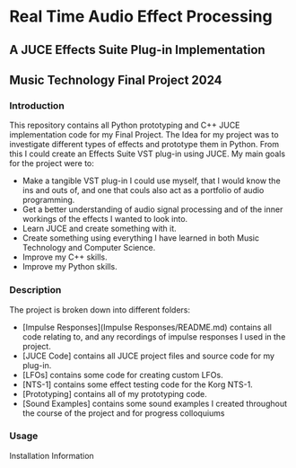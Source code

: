 # Real Time Audio Effect Processing
## A JUCE Effects Suite Plug-in Implementation
## Music Technology Final Project 2024

### Introduction
This repository contains all Python prototyping and C++ JUCE implementation code for my Final Project. The Idea for my project was to investigate different types of effects and prototype them in Python. From this I could create an Effects Suite VST plug-in using JUCE. My main goals for the project were to:
* Make a tangible VST plug-in I could use myself, that I would know the ins and outs of, and one that couls also act as a portfolio of audio programming.
* Get a better understanding of audio signal processing and of the inner workings of the effects I wanted to look into.
* Learn JUCE and create something with it.
* Create something using everything I have learned in both Music Technology and Computer Science.
* Improve my C++ skills.
* Improve my Python skills.

### Description
The project is broken down into different folders:
- [Impulse Responses](Impulse Responses/README.md) contains all code relating to, and any recordings of impulse responses I used in the project.
- [JUCE Code] contains all JUCE project files and source code for my plug-in.
- [LFOs] contains some code for creating custom LFOs.
- [NTS-1] contains some effect testing code for the Korg NTS-1.
- [Prototyping] contains all of my prototyping code.
- [Sound Examples] contains some sound examples I created throughout the course of the project and for progress colloquiums

### Usage
Installation Information
